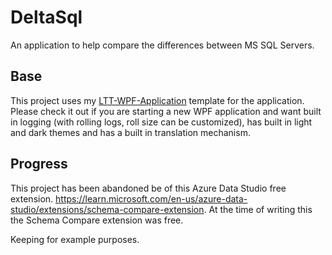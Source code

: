 # DeltaSql
An application to help compare the differences between MS SQL Servers.

## Base
This project uses my [LTT-WPF-Application](https://github.com/AaronAmberman/LTT-WPF-Application) template for the application. Please check it out if you are starting a new WPF application and want built in logging (with rolling logs, roll size can be customized), has built in light and dark themes and has a built in translation mechanism.

## Progress
This project has been abandoned be of this Azure Data Studio free extension. https://learn.microsoft.com/en-us/azure-data-studio/extensions/schema-compare-extension. At the time of writing this the Schema Compare extension was free.

Keeping for example purposes.
